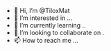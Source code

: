 - 👋 Hi, I’m @TiloxMat
- 👀 I’m interested in ...
- 🌱 I’m currently learning ..
- 💞️ I’m looking to collaborate on .
- 📫 How to reach me ...

<!---k
TiloxMat/TiloxMat is a ✨ special ✨ repository because its `README.md` (this file) appears on your GitHub profile.
You can click the Preview link to take a look at your changes.
--->

